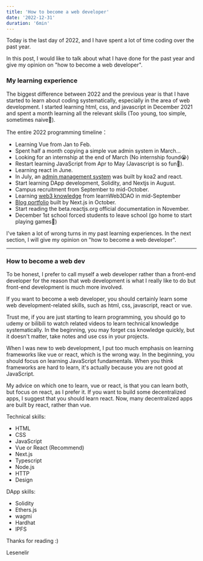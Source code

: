 ```yaml
---
title: 'How to become a web developer'
date: '2022-12-31'
duration: '6min'
---
```


Today is the last day of 2022, and I have spent a lot of time coding over the past year.

In this post, I would like to talk about what I have done for the past year and give my opinion on "how to become a web developer".

### My learning experience

The biggest difference between 2022 and the previous year is that I have started to learn about coding systematically, especially in the area of web development. I started learning html, css, and javascript in December 2021 and spent a month learning all the relevant skills (Too young, too simple, sometimes naive🤣).

The entire 2022 programming timeline：

- Learning Vue from Jan to Feb.
- Spent half a month copying a simple vue admin system in March...
- Looking for an internship at the end of March (No internship found😭)
- Restart learning JavaScript from Apr to May (Javascript is so fun🥳).
- Learning react in June.
- In July, an [admin management system](https://github.com/lesenelir/meta-react-admin) was built by koa2 and react.
- Start learning DApp development, Solidity, and Nextjs in August.
- Campus recruitment from September to mid-October.
- Learning [web3 knowledge](https://github.com/lesenelir/meta-learnweb3-dao-projects) from learnWeb3DAO in mid-September
- [Blog portfolio](https://github.com/lesenelir/lesenelir.me) built by Next.js in October.
- Start reading the beta.reactjs.org official documentation in November.
- December 1st school forced students to leave school (go home to start playing games🤪)

I've taken a lot of wrong turns in my past learning experiences. In the next section, I will give my opinion on "how to become a web developer".

---

### How to become a web dev

To be honest, I prefer to call myself a web developer rather than a front-end developer for the reason that web development is what I really like to do but front-end development is much more involved.

If you want to become a web developer, you should certainly learn some web development-related skills, such as html, css, javascript, react or vue.

Trust me, if you are just starting to learn programming, you should go to udemy or bilibili to watch related videos to learn technical knowledge systematically. In the beginning, you may forget css knowledge quickly, but it doesn't matter, take notes and use css in your projects.

When I was new to web development, I put too much emphasis on learning frameworks like vue or react, which is the wrong way. In the beginning, you should focus on learning JavaScript fundamentals. When you think frameworks are hard to learn, it's actually because you are not good at JavaScript.

My advice on which one to learn, vue or react, is that you can learn both, but focus on react, as I prefer it. If you want to build some decentralized apps, I suggest that you should learn react. Now, many decentralized apps are built by react, rather than vue.

Technical skills:

- HTML
- CSS
- JavaScript
- Vue or React (Recommend)
- Next.js
- Typescript
- Node.js
- HTTP
- Design

DApp skills:

- Solidity
- Ethers.js
- wagmi
- Hardhat
- IPFS


Thanks for reading :)

Lesenelir
